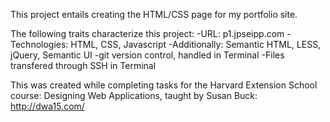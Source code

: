 This project entails creating the HTML/CSS page for my portfolio site.

The following traits characterize this project:
-URL: p1.jpseipp.com
-Technologies: HTML, CSS, Javascript
-Additionally: Semantic HTML, LESS, jQuery, Semantic UI
-git version control, handled in Terminal
-Files transfered through SSH in Terminal

This was created while completing tasks for the Harvard Extension School course: Designing Web Applications, taught by Susan Buck: http://dwa15.com/

